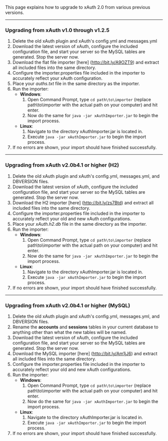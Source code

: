 This page explains how to upgrade to xAuth 2.0 from various previous versions.

***

### Upgrading from xAuth v1.0 through v1.2.5

1. Delete the old xAuth plugin and xAuth's config.yml and messages.yml
2. Download the latest version of xAuth, configure the included configuration file, and start your server so the MySQL tables are generated. Stop the server now.
3. Download the flat file importer [here] (http://bit.ly/A9OZT9) and extract all included files into the same directory.
4. Configure the importer.properties file included in the importer to accurately reflect your xAuth configuration.
5. Place your _auths.txt_ file in the same directory as the importer.
6. Run the importer:
    - **Windows**:
        1. Open Command Prompt, type `cd path\to\importer` (replace path\to\importer with the actual path on your computer) and hit enter.
        2. Now do the same for `java -jar xAuthImporter.jar` to begin the import process.
    - **Linux**:
        1. Navigate to the directory xAuthImporter.jar is located in.
        2. Execute `java -jar xAuthImporter.jar` to begin the import process.
7. If no errors are shown, your import should have finished successfully.

***

### Upgrading from xAuth v2.0b4.1 or higher (H2)

1. Delete the old xAuth plugin and xAuth's config.yml, messages.yml, and DBVERSION files.
2. Download the latest version of xAuth, configure the included configuration file, and start your server so the MySQL tables are generated. Stop the server now.
3. Download the H2 importer [here] (http://bit.ly/zs7Btd) and extract all included files into the same directory.
4. Configure the importer.properties file included in the importer to accurately reflect your old and new xAuth configurations.
5. Place your _xAuth.h2.db_ file in the same directory as the importer.
6. Run the importer:
    - **Windows**:
        1. Open Command Prompt, type `cd path\to\importer` (replace path\to\importer with the actual path on your computer) and hit enter.
        2. Now do the same for `java -jar xAuthImporter.jar` to begin the import process.
    - **Linux**:
        1. Navigate to the directory xAuthImporter.jar is located in.
        2. Execute `java -jar xAuthImporter.jar` to begin the import process.
7. If no errors are shown, your import should have finished successfully.

***

### Upgrading from xAuth v2.0b4.1 or higher (MySQL)

1. Delete the old xAuth plugin and xAuth's config.yml, messages.yml, and DBVERSION files.
2. Rename the **accounts** and **sessions** tables in your current database to anything other than what the new tables will be named.
3. Download the latest version of xAuth, configure the included configuration file, and start your server so the MySQL tables are generated. Stop the server now.
4. Download the MySQL importer [here] (http://bit.ly/Am1jJ6) and extract all included files into the same directory.
5. Configure the importer.properties file included in the importer to accurately reflect your old and new xAuth configurations.
6. Run the importer:
    - **Windows**:
        1. Open Command Prompt, type `cd path\to\importer` (replace path\to\importer with the actual path on your computer) and hit enter.
        2. Now do the same for `java -jar xAuthImporter.jar` to begin the import process.
    - **Linux**:
        1. Navigate to the directory xAuthImporter.jar is located in.
        2. Execute `java -jar xAuthImporter.jar` to begin the import process.
7. If no errors are shown, your import should have finished successfully.